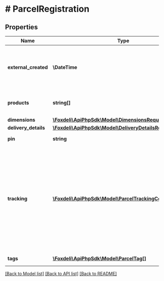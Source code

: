 # # ParcelRegistration

## Properties

Name | Type | Description | Notes
------------ | ------------- | ------------- | -------------
**external_created** | **\DateTime** | optional moment in time when was parcel created in external system. ISO 8601, format: YYYY-MM-DDThh:mm:ss.sssZ | [optional]
**products** | **string[]** | list of product SKUs from order that are contained in this parcel | [optional]
**dimensions** | [**\Foxdeli\ApiPhpSdk\Model\DimensionsRequest**](DimensionsRequest.md) |  | [optional]
**delivery_details** | [**\Foxdeli\ApiPhpSdk\Model\DeliveryDetailsRequest**](DeliveryDetailsRequest.md) |  | [optional]
**pin** | **string** | optional PIN for pickup | [optional]
**tracking** | [**\Foxdeli\ApiPhpSdk\Model\ParcelTrackingConfigRequest[]**](ParcelTrackingConfigRequest.md) | list of tracking data for each carrier that is transporting given parcel. Parcel may be transported by a) single carrier, in which case there is a single entry in this list or b) multiple carriers, in which case this list contains tracking data for each carrier in order in which the parcel will be transported. | [optional]
**tags** | [**\Foxdeli\ApiPhpSdk\Model\ParcelTag[]**](ParcelTag.md) | optional tags assigned to parcel | [optional]

[[Back to Model list]](../../README.md#models) [[Back to API list]](../../README.md#endpoints) [[Back to README]](../../README.md)
